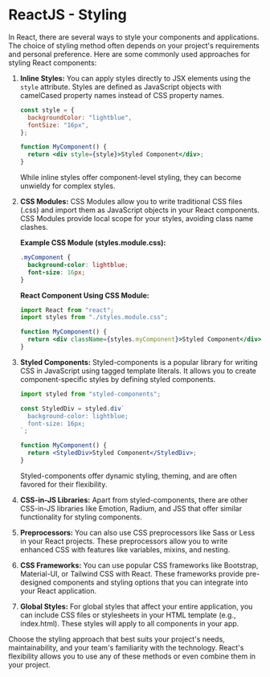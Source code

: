 # ReactJS - Styling

In React, there are several ways to style your components and applications. The choice of styling method often depends on your project's requirements and personal preference. Here are some commonly used approaches for styling React components:

1. **Inline Styles:**
   You can apply styles directly to JSX elements using the `style` attribute. Styles are defined as JavaScript objects with camelCased property names instead of CSS property names.

   ```jsx
   const style = {
     backgroundColor: "lightblue",
     fontSize: "16px",
   };

   function MyComponent() {
     return <div style={style}>Styled Component</div>;
   }
   ```

   While inline styles offer component-level styling, they can become unwieldy for complex styles.

2. **CSS Modules:**
   CSS Modules allow you to write traditional CSS files (.css) and import them as JavaScript objects in your React components. CSS Modules provide local scope for your styles, avoiding class name clashes.

   **Example CSS Module (styles.module.css):**
   ```css
   .myComponent {
     background-color: lightblue;
     font-size: 16px;
   }
   ```

   **React Component Using CSS Module:**
   ```jsx
   import React from "react";
   import styles from "./styles.module.css";

   function MyComponent() {
     return <div className={styles.myComponent}>Styled Component</div>;
   }
   ```

3. **Styled Components:**
   Styled-components is a popular library for writing CSS in JavaScript using tagged template literals. It allows you to create component-specific styles by defining styled components.

   ```jsx
   import styled from "styled-components";

   const StyledDiv = styled.div`
     background-color: lightblue;
     font-size: 16px;
   `;

   function MyComponent() {
     return <StyledDiv>Styled Component</StyledDiv>;
   }
   ```

   Styled-components offer dynamic styling, theming, and are often favored for their flexibility.

4. **CSS-in-JS Libraries:**
   Apart from styled-components, there are other CSS-in-JS libraries like Emotion, Radium, and JSS that offer similar functionality for styling components.

5. **Preprocessors:**
   You can also use CSS preprocessors like Sass or Less in your React projects. These preprocessors allow you to write enhanced CSS with features like variables, mixins, and nesting.

6. **CSS Frameworks:**
   You can use popular CSS frameworks like Bootstrap, Material-UI, or Tailwind CSS with React. These frameworks provide pre-designed components and styling options that you can integrate into your React application.

7. **Global Styles:**
   For global styles that affect your entire application, you can include CSS files or stylesheets in your HTML template (e.g., index.html). These styles will apply to all components in your app.

Choose the styling approach that best suits your project's needs, maintainability, and your team's familiarity with the technology. React's flexibility allows you to use any of these methods or even combine them in your project.
